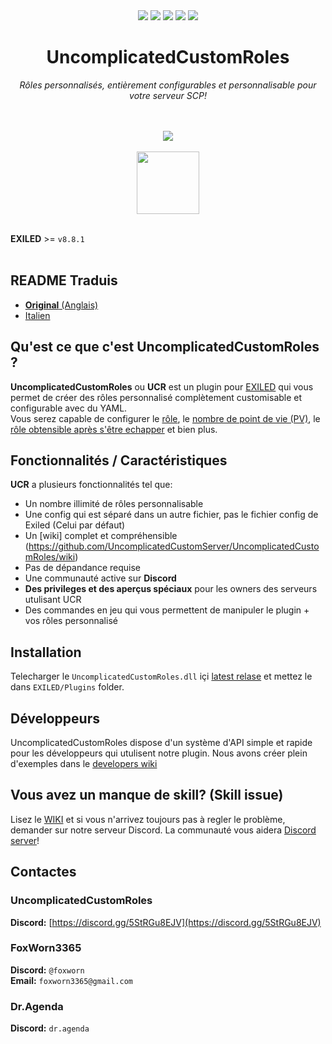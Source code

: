 <div align="center"><a href="https://github.com/UncomplicatedCustomServer/UncomplicatedCustomRoles/releases/latest"><img src="https://img.shields.io/github/v/release/UncomplicatedCustomServer/UncomplicatedCustomRoles"></a> <a href="https://github.com/UncomplicatedCustomServer/UncomplicatedCustomRoles/releases/latest"><img src="https://img.shields.io/github/downloads/UncomplicatedCustomServer/UncomplicatedCustomRoles/total"></a> <a href="https://github.com/UncomplicatedCustomServer/UncomplicatedCustomRoles/pulls"><img src="https://img.shields.io/github/issues-pr/UncomplicatedCustomServer/UncomplicatedCustomRoles"></a> <a href="https://github.com/UncomplicatedCustomServer/UncomplicatedCustomRoles/pulls"><img src="https://img.shields.io/github/issues-pr-closed/UncomplicatedCustomServer/UncomplicatedCustomRoles"></a> <img src="https://img.shields.io/badge/Verified_Exiled_Plugin-ss">

  <h1>UncomplicatedCustomRoles</h1>
  <i>Rôles personnalisés, entièrement configurables et personnalisable pour votre serveur SCP!</i>

  <br><br>
    <img src="https://ucs.fcosma.it/api/v2/ucr/graph/black">
  <br><br>
    <a href='https://discord.gg/5StRGu8EJV'><img src='https://www.allkpop.com/upload/2021/01/content/262046/1611711962-discord-button.png' height="100"></a>
  <br><br>
</div>

**EXILED** >= `v8.8.1`
<br><br>

## README Traduis
- [**Original** (Anglais)](https://github.com/UncomplicatedCustomServer/UncomplicatedCustomRoles/blob/main/README.md)
- [Italien](https://github.com/UncomplicatedCustomServer/UncomplicatedCustomRoles/blob/main/Localization/README-IT.md)

## Qu'est ce que c'est UncomplicatedCustomRoles ?
**UncomplicatedCustomRoles** ou **UCR** est un plugin pour [EXILED](https://github.com/Exiled-Team/EXILED) qui vous permet de créer des rôles personnalisé complètement customisable et configurable avec du YAML.\
Vous serez capable de configurer le <ins>rôle</ins>, le <ins>nombre de point de vie (PV)</ins>, le <ins>rôle obtensible après s'être echapper</ins> et bien plus. 

## Fonctionnalités / Caractéristiques
**UCR** a plusieurs fonctionnalités tel que:
- Un nombre illimité de rôles personnalisable
- Une config qui est séparé dans un autre fichier, pas le fichier config de Exiled (Celui par défaut)
- Un [wiki] complet et compréhensible (https://github.com/UncomplicatedCustomServer/UncomplicatedCustomRoles/wiki)
- Pas de dépandance requise
- Une communauté active sur **Discord**
- __Des privileges et des aperçus spéciaux__ pour les owners des serveurs utulisant UCR
- Des commandes en jeu qui vous permettent de manipuler le plugin + vos rôles personnalisé
## Installation
Telecharger le `UncomplicatedCustomRoles.dll` içi [latest relase](https://github.com/UncomplicatedCustomServer/UncomplicatedCustomRoles/releases/latest) et mettez le dans `EXILED/Plugins` folder.

## Développeurs
UncomplicatedCustomRoles dispose d'un système d'API simple et rapide pour les développeurs qui utulisent notre plugin.
Nous avons créer plein d'exemples dans le [developers wiki](https://github.com/UncomplicatedCustomServer/UncomplicatedCustomRoles/wiki/Developers-World)

## Vous avez un manque de skill? (Skill issue)
Lisez le [WIKI](https://github.com/UncomplicatedCustomServer/UncomplicatedCustomRoles/wiki) et si vous n'arrivez toujours pas à regler le problème, demander sur notre serveur Discord. La communauté vous aidera [Discord server](https://discord.gg/5StRGu8EJV)!

## Contactes
### UncomplicatedCustomRoles
  **Discord:** [https://discord.gg/5StRGu8EJV](https://discord.gg/5StRGu8EJV)

### FoxWorn3365
  **Discord:** `@foxworn`\
  **Email:** `foxworn3365@gmail.com`
### Dr.Agenda
  **Discord:** `dr.agenda`